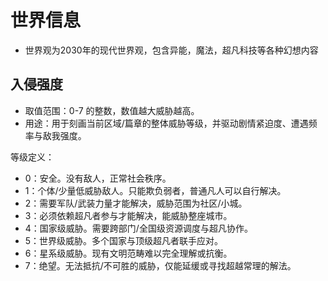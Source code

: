 # 世界信息
- 世界观为2030年的现代世界观，包含异能，魔法，超凡科技等各种幻想内容

## 入侵强度
- 取值范围：0-7 的整数，数值越大威胁越高。
- 用途：用于刻画当前区域/篇章的整体威胁等级，并驱动剧情紧迫度、遭遇频率与敌我强度。

等级定义：
- 0：安全。没有敌人，正常社会秩序。
- 1：个体/少量低威胁敌人。只能欺负弱者，普通凡人可以自行解决。
- 2：需要军队/武装力量才能解决，威胁范围为社区/小城。
- 3：必须依赖超凡者参与才能解决，能威胁整座城市。
- 4：国家级威胁。需要跨部门/全国级资源调度与超凡协作。
- 5：世界级威胁。多个国家与顶级超凡者联手应对。
- 6：星系级威胁。现有文明范畴难以完全理解或抗衡。
- 7：绝望。无法抵抗/不可胜的威胁，仅能延缓或寻找超越常理的解法。
